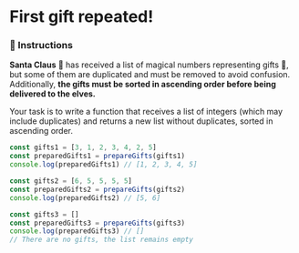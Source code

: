 # First gift repeated!

### 🔢 Instructions

**Santa Claus** 🎅 has received a list of magical numbers representing gifts 🎁, but some of them are duplicated and must be removed to avoid confusion. Additionally, **the gifts must be sorted in ascending order before being delivered to the elves.**

Your task is to write a function that receives a list of integers (which may include duplicates) and returns a new list without duplicates, sorted in ascending order.

```javascript
const gifts1 = [3, 1, 2, 3, 4, 2, 5]
const preparedGifts1 = prepareGifts(gifts1)
console.log(preparedGifts1) // [1, 2, 3, 4, 5]

const gifts2 = [6, 5, 5, 5, 5]
const preparedGifts2 = prepareGifts(gifts2)
console.log(preparedGifts2) // [5, 6]

const gifts3 = []
const preparedGifts3 = prepareGifts(gifts3)
console.log(preparedGifts3) // []
// There are no gifts, the list remains empty
```
